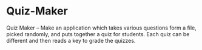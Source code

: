 # Quiz-Maker
Quiz Maker – Make an application which takes various questions form a file,
picked randomly, and puts together a quiz for students. Each quiz can be different
and then reads a key to grade the quizzes.
